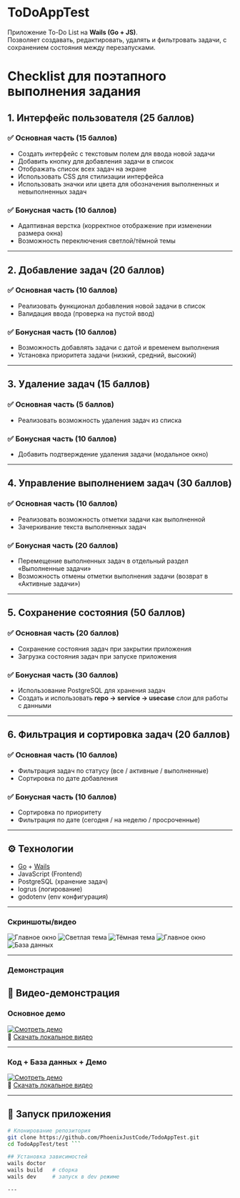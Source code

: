 # ToDoAppTest

Приложение To-Do List на **Wails (Go + JS)**.  
Позволяет создавать, редактировать, удалять и фильтровать задачи, с сохранением состояния между перезапусками.


# Checklist для поэтапного выполнения задания

## 1. Интерфейс пользователя (25 баллов)
### ✅ Основная часть (15 баллов)
- Создать интерфейс с текстовым полем для ввода новой задачи  
- Добавить кнопку для добавления задачи в список  
- Отображать список всех задач на экране  
- Использовать CSS для стилизации интерфейса  
- Использовать значки или цвета для обозначения выполненных и невыполненных задач  

### ✅ Бонусная часть (10 баллов)
- Адаптивная верстка (корректное отображение при изменении размера окна)  
- Возможность переключения светлой/тёмной темы  

---

## 2. Добавление задач (20 баллов)
### ✅ Основная часть (10 баллов)
- Реализовать функционал добавления новой задачи в список  
- Валидация ввода (проверка на пустой ввод)  

### ✅ Бонусная часть (10 баллов)
- Возможность добавлять задачи с датой и временем выполнения  
- Установка приоритета задачи (низкий, средний, высокий)  

---

## 3. Удаление задач (15 баллов)
### ✅ Основная часть (5 баллов)
- Реализовать возможность удаления задач из списка  

### ✅ Бонусная часть (10 баллов)
- Добавить подтверждение удаления задачи (модальное окно)  

---

## 4. Управление выполнением задач (30 баллов)
### ✅ Основная часть (10 баллов)
- Реализовать возможность отметки задачи как выполненной  
- Зачеркивание текста выполненных задач  

### ✅ Бонусная часть (20 баллов)
- Перемещение выполненных задач в отдельный раздел «Выполненные задачи»  
- Возможность отмены отметки выполнения задачи (возврат в «Активные задачи»)  

---

## 5. Сохранение состояния (50 баллов)
### ✅ Основная часть (20 баллов)
- Сохранение состояния задач при закрытии приложения  
- Загрузка состояния задач при запуске приложения  

### ✅ Бонусная часть (30 баллов)
- Использование PostgreSQL для хранения задач  
- Создать и использовать **repo → service → usecase** слои для работы с данными  

---

## 6. Фильтрация и сортировка задач (20 баллов)
### ✅ Основная часть (10 баллов)
- Фильтрация задач по статусу (все / активные / выполненные)  
- Сортировка по дате добавления  

### ✅ Бонусная часть (10 баллов)
- Сортировка по приоритету  
- Фильтрация по дате (сегодня / на неделю / просроченные)  

---


## ⚙️ Технологии
- [Go](https://go.dev/) + [Wails](https://wails.io/)  
- JavaScript (Frontend)  
- PostgreSQL (хранение задач)  
- logrus (логирование)  
- godotenv (env конфигурация)  

---

 ### Скриншоты/видео

![Главное окно](docs/screenshots/app1.png)
![Светлая тема](docs/screenshots/app2.png)
![Тёмная тема](docs/screenshots/app3.png)
![Главное окно](docs/screenshots/app4.png)
![База данных](docs/screenshots/db1.png)

---

### Демонстрация
## 🎥 Видео-демонстрация

### Основное демо
[![Смотреть демо](https://img.youtube.com/vi/o0Q7uN1tF2M/0.jpg)](https://youtu.be/o0Q7uN1tF2M)  
📂 [Скачать локальное видео](docs/video/video.mp4)

---

### Код + База данных + Демо
[![Смотреть демо](https://img.youtube.com/vi/I6nU8TiZh8I/0.jpg)](https://youtu.be/I6nU8TiZh8I)  
📂 [Скачать локальное видео](docs/video/video2.mp4)

---

## 🚀 Запуск приложения

```bash
# Клонирование репозитория
git clone https://github.com/PhoenixJustCode/TodoAppTest.git
cd TodoAppTest/test ```

## Установка зависимостей
wails doctor
wails build   # сборка
wails dev     # запуск в dev режиме

---